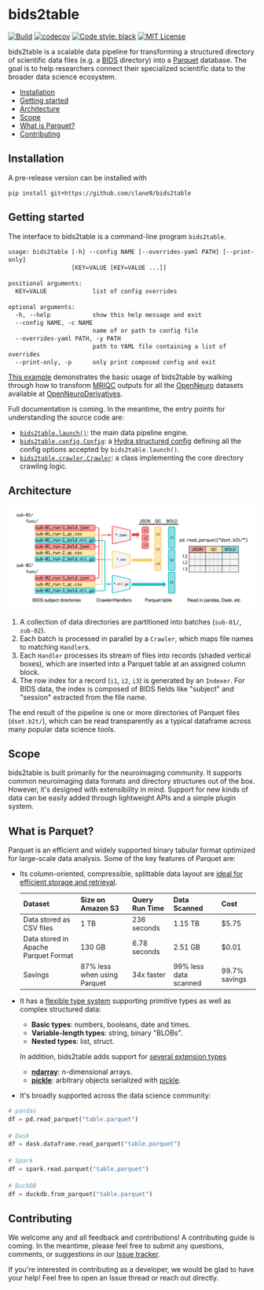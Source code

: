 # bids2table

[![Build](https://github.com/clane9/bids2table/actions/workflows/ci.yaml/badge.svg?branch=main)](https://github.com/clane9/bids2table/actions/workflows/ci.yaml?query=branch%3Amain)
[![codecov](https://codecov.io/gh/clane9/bids2table/branch/main/graph/badge.svg?token=CD33U5EGWQ)](https://codecov.io/gh/clane9/bids2table)
[![Code style: black](https://img.shields.io/badge/code%20style-black-000000.svg)](https://github.com/psf/black)
[![MIT License](https://img.shields.io/badge/license-MIT-blue.svg)](LICENSE)

bids2table is a scalable data pipeline for transforming a structured directory of scientific data files (e.g. a [BIDS](https://bids-specification.readthedocs.io/en/stable/) directory) into a [Parquet](https://parquet.apache.org/) database. The goal is to help researchers connect their specialized scientific data to the broader data science ecosystem.

- [Installation](#installation)
- [Getting started](#getting-started)
- [Architecture](#architecture)
- [Scope](#scope)
- [What is Parquet?](#what-is-parquet)
- [Contributing](#contributing)

## Installation

A pre-release version can be installed with

```
pip install git+https://github.com/clane9/bids2table
```

## Getting started

The interface to bids2table is a command-line program `bids2table`.

```
usage: bids2table [-h] --config NAME [--overrides-yaml PATH] [--print-only]
                  [KEY=VALUE [KEY=VALUE ...]]

positional arguments:
  KEY=VALUE             list of config overrides

optional arguments:
  -h, --help            show this help message and exit
  --config NAME, -c NAME
                        name of or path to config file
  --overrides-yaml PATH, -y PATH
                        path to YAML file containing a list of overrides
  --print-only, -p      only print composed config and exit
```

[This example](examples/openneuro-derivatives-mriqc/) demonstrates the basic usage of bids2table by walking through how to transform [MRIQC](https://mriqc.readthedocs.io/en/latest/) outputs for all the [OpenNeuro](https://openneuro.org/) datasets available at [OpenNeuroDerivatives](https://github.com/OpenNeuroDerivatives).

Full documentation is coming. In the meantime, the entry points for understanding the source code are:

- [`bids2table.launch()`](bids2table/engine.py): the main data pipeline engine.
- [`bids2table.config.Config`](bids2table/config/base.py): a [Hydra structured config](https://hydra.cc/docs/tutorials/structured_config/intro/) defining all the config options accepted by `bids2table.launch()`.
- [`bids2table.crawler.Crawler`](bids2table/crawler.py): a class implementing the core directory crawling logic.

## Architecture

![bids2table architecture](docs/source/_static/img/bids2table_arch.png)

1. A collection of data directories are partitioned into batches (`sub-01/`, `sub-02`).
2. Each batch is processed in parallel by a `Crawler`, which maps file names to matching `Handler`s.
3. Each `Handler` processes its stream of files into records (shaded vertical boxes), which are inserted into a Parquet table at an assigned column block.
4. The row index for a record (`i1`, `i2`, `i3`) is generated by an `Indexer`. For BIDS data, the index is composed of BIDS fields like "subject" and "session" extracted from the file name.

The end result of the pipeline is one or more directories of Parquet files (`dset.b2t/`), which can be read transparently as a typical dataframe across many popular data science tools.

## Scope

bids2table is built primarily for the neuroimaging community. It supports common neuroimaging data formats and directory structures out of the box. However, it's designed with extensibility in mind. Support for new kinds of data can be easily added through lightweight APIs and a simple plugin system.

## What is Parquet?

Parquet is an efficient and widely supported binary tabular format optimized for large-scale data analysis. Some of the key features of Parquet are:

- Its column-oriented, compressible, splittable data layout are [ideal for efficient storage and retrieval](https://www.databricks.com/glossary/what-is-parquet).

  | Dataset | Size on Amazon S3 | Query Run Time | Data Scanned | Cost |
  |---|---|---|---|---|
  | Data stored as CSV files | 1 TB | 236 seconds | 1.15 TB | $5.75 |
  | Data stored in Apache Parquet Format | 130 GB | 6.78 seconds | 2.51 GB | $0.01 |
  | Savings | 87% less when using Parquet | 34x faster | 99% less data scanned | 99.7% savings |

- It has a [flexible type system](https://arrow.apache.org/docs/python/data.html) supporting primitive types as well as complex structured data:

  - **Basic types**: numbers, booleans, date and times.
  - **Variable-length types**: string, binary "BLOBs".
  - **Nested types**: list, struct.

  In addition, bids2table adds support for [several extension types](bids2table/extensions/)

  - [**ndarray**](bids2table/extensions/ndarray.py): n-dimensional arrays.
  - [**pickle**](bids2table/extensions/pickle.py): arbitrary objects serialized with [pickle](https://docs.python.org/3/library/pickle.html).

- It's broadly supported across the data science community:

```python
# pandas
df = pd.read_parquet("table.parquet")

# Dask
df = dask.dataframe.read_parquet("table.parquet")

# Spark
df = spark.read.parquet("table.parquet")

# DuckDB
df = duckdb.from_parquet("table.parquet")
```

## Contributing

We welcome any and all feedback and contributions! A contributing guide is coming. In the meantime, please feel free to submit any questions, comments, or suggestions in our [Issue tracker](https://github.com/clane9/bids2table/issues).

If you're interested in contributing as a developer, we would be glad to have your help! Feel free to open an Issue thread or reach out directly.
